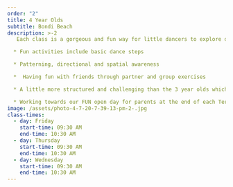 ```yaml
---
order: "2"
title: 4 Year Olds
subtitle: Bondi Beach
description: >-2
   Each class is a gorgeous and fun way for little dancers to explore dance with the right balance between structure and creativity. Dancers will learn proper ballet steps and positions developing a quality foundation to move up to the Pre-Primary Royal Academy of Dance level.

  * Fun activities include basic dance steps

  * Patterning, directional and spatial awareness

  *  Having fun with friends through partner and group exercises

  * A little more structured and challenging than the 3 year olds which helps in their preparation for their future school days

  * Working towards our FUN open day for parents at the end of each Term
image: /assets/photo-4-7-20-7-39-13-pm-2-.jpg
class-times:
  - day: Friday
    start-time: 09:30 AM
    end-time: 10:30 AM
  - day: Thursday
    start-time: 09:30 AM
    end-time: 10:30 AM
  - day: Wednesday
    start-time: 09:30 AM
    end-time: 10:30 AM
---
```

